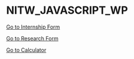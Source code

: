 # NITW_JAVASCRIPT_WP

[Go to Internship Form](form_internship.html)

[Go to Research Form](form_research.html)

[Go to Calculator](calcu.html)
